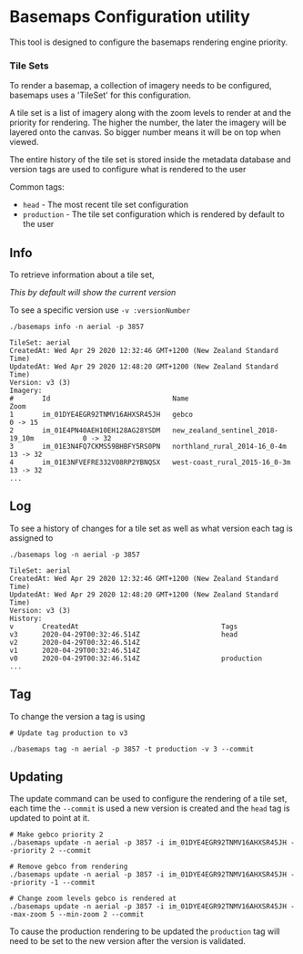 # Basemaps Configuration utility

This tool is designed to configure the basemaps rendering engine priority.

### Tile Sets

To render a basemap, a collection of imagery needs to be configured, basemaps uses a 'TileSet' for this configuration.

A tile set is a list of imagery along with the zoom levels to render at and the priority for rendering. The higher the number, the later the imagery will be layered onto the canvas. So bigger number means it will be on top when viewed.

The entire history of the tile set is stored inside the metadata database and version tags are used to configure what is rendered to the user

Common tags:

-   `head` - The most recent tile set configuration
-   `production` - The tile set configuration which is rendered by default to the user

## Info

To retrieve information about a tile set,

_This by default will show the current version_

To see a specific version use `-v :versionNumber`

```
./basemaps info -n aerial -p 3857

TileSet: aerial
CreatedAt: Wed Apr 29 2020 12:32:46 GMT+1200 (New Zealand Standard Time)
UpdatedAt: Wed Apr 29 2020 12:48:20 GMT+1200 (New Zealand Standard Time)
Version: v3 (3)
Imagery:
#   	Id                            	Name                                    	Zoom
1   	im_01DYE4EGR92TNMV16AHXSR45JH	gebco                                   	0 -> 15
2   	im_01E4PN40AEH10EH128AG28YSDM	new_zealand_sentinel_2018-19_10m        	0 -> 32
3   	im_01E3N4FQ7CKMS59BHBFY5RS0PN	northland_rural_2014-16_0-4m            	13 -> 32
4   	im_01E3NFVEFRE332V08RP2YBNQSX	west-coast_rural_2015-16_0-3m           	13 -> 32
...
```

## Log

To see a history of changes for a tile set as well as what version each tag is assigned to

```
./basemaps log -n aerial -p 3857

TileSet: aerial
CreatedAt: Wed Apr 29 2020 12:32:46 GMT+1200 (New Zealand Standard Time)
UpdatedAt: Wed Apr 29 2020 12:48:20 GMT+1200 (New Zealand Standard Time)
Version: v3 (3)
History:
v   	CreatedAt                               	Tags
v3  	2020-04-29T00:32:46.514Z                	head
v2  	2020-04-29T00:32:46.514Z
v1  	2020-04-29T00:32:46.514Z
v0  	2020-04-29T00:32:46.514Z                	production
...
```

## Tag

To change the version a tag is using

```
# Update tag production to v3

./basemaps tag -n aerial -p 3857 -t production -v 3 --commit
```

## Updating

The update command can be used to configure the rendering of a tile set, each time the `--commit` is used a new version is created and the `head` tag is updated to point at it.

```
# Make gebco priority 2
./basemaps update -n aerial -p 3857 -i im_01DYE4EGR92TNMV16AHXSR45JH --priority 2 --commit

# Remove gebco from rendering
./basemaps update -n aerial -p 3857 -i im_01DYE4EGR92TNMV16AHXSR45JH --priority -1 --commit

# Change zoom levels gebco is rendered at
./basemaps update -n aerial -p 3857 -i im_01DYE4EGR92TNMV16AHXSR45JH --max-zoom 5 --min-zoom 2 --commit
```

To cause the production rendering to be updated the `production` tag will need to be set to the new version after the version is validated.
